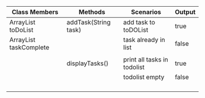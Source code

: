 

| Class Members                   | Methods              | Scenarios                   | Output |
|---------------------------------|----------------------|-----------------------------|--------|
| ArrayList<String> toDoList      | addTask(String task) | add task to toDOList        | true   |
| ArrayList<Boolean> taskComplete |                      | task already in list        | false  |
|                                 |                      |                             |        |
|                                 | displayTasks()       | print all tasks in todolist | true   |
|                                 |                      | todolist empty              | false  |
|                                 |                      |                             |        |
|                                 |                      |                             |        |
|                                 |                      |                             |        |
|                                 |                      |                             |        |

